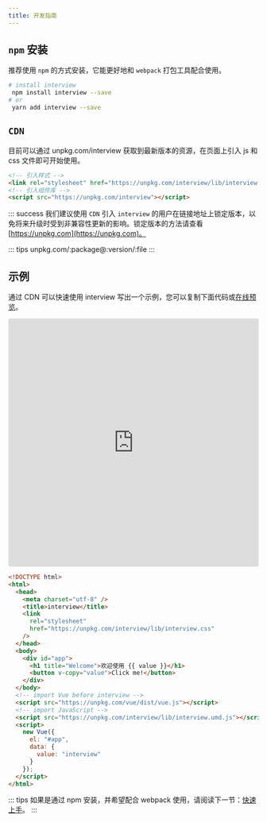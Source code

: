 ```yaml
---
title: 开发指南
---
```


## `npm` 安装

推荐使用 `npm` 的方式安装，它能更好地和 `webpack` 打包工具配合使用。

```bash
# install interview
 npm install interview --save
# or
 yarn add interview --save
```

## `CDN`

目前可以通过 unpkg.com/interview 获取到最新版本的资源，在页面上引入 js 和 css 文件即可开始使用。

```html
<!-- 引入样式 -->
<link rel="stylesheet" href="https://unpkg.com/interview/lib/interview.css" />
<!-- 引入组件库 -->
<script src="https://unpkg.com/interview"></script>
```

::: success
我们建议使用 `CDN` 引入 `interview` 的用户在链接地址上锁定版本，以免将来升级时受到非兼容性更新的影响。锁定版本的方法请查看 [https://unpkg.com](https://unpkg.com)。

::: tips
unpkg.com/:package@:version/:file
:::

## 示例

通过 CDN 可以快速使用 interview 写出一个示例，您可以复制下面代码或[在线预览](https://codesandbox.io/s/interview-bndj4)。

<iframe src="https://codesandbox.io/embed/static-bndj4?fontsize=14" title="interview" allow="geolocation; microphone; camera; midi; vr; accelerometer; gyroscope; payment; ambient-light-sensor; encrypted-media; usb" style="width:100%; height:500px; border:0; border-radius: 4px; overflow:hidden;" sandbox="allow-modals allow-forms allow-popups allow-scripts allow-same-origin"></iframe>

```html
<!DOCTYPE html>
<html>
  <head>
    <meta charset="utf-8" />
    <title>interview</title>
    <link
      rel="stylesheet"
      href="https://unpkg.com/interview/lib/interview.css"
    />
  </head>
  <body>
    <div id="app">
      <h1 title="Welcome">欢迎使用 {{ value }}</h1>
      <button v-copy="value">Click me!</button>
    </div>
  </body>
  <!-- import Vue before interview -->
  <script src="https://unpkg.com/vue/dist/vue.js"></script>
  <!-- import JavaScript -->
  <script src="https://unpkg.com/interview/lib/interview.umd.js"></script>
  <script>
    new Vue({
      el: "#app",
      data: {
        value: "interview"
      }
    });
  </script>
</html>
```

::: tips
如果是通过 npm 安装，并希望配合 webpack 使用，请阅读下一节：[快速上手](start.html)。
:::

